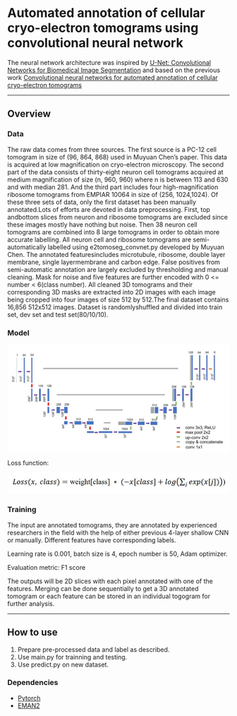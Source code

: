 # Automated annotation of cellular cryo-electron tomograms using convolutional neural network

The neural network architecture was inspired by [U-Net: Convolutional Networks for Biomedical Image Segmentation](http://lmb.informatik.uni-freiburg.de/people/ronneber/u-net/) and based on the previous work [Convolutional neural networks for automated annotation of cellular cryo-electron tomograms](https://www.nature.com/articles/nmeth.4405)

---

## Overview

### Data
The	 raw	 data	 comes	 from	 three	 sources.	 The	 first	 source	 is	 a PC-12	 cell	tomogram	in	size	of	(96,	864,	868)	used	in	Muyuan	Chen’s	paper. This	data	is	acquired	at	low	magnification	on	cryo-electron	microscopy.	The	second	part	of	the	data	consists	of thirty-eight	neuron	cell	tomograms	acquired	at	medium	magnification	of	size	(n,	960,	960)	where	n	is	between	113	and	630 and with	median	 281.	 And	 the	 third	 part	 includes	 four high-magnification	 ribosome	tomograms	 from	EMPIAR	10064	in	size	of	(256,	1024,1024). Of	 these	 three	sets	of	data,	only	the	first	dataset	has	been	manually	annotated.Lots	of	efforts	are	devoted	in	data	preprocessing.	First,	top	andbottom	slices	from	 neuron	 and	 ribosome	 tomograms	 are	 excluded	 since	 these	 images	mostly	have	nothing	but	noise.	Then	38	neuron	cell	tomograms	are	combined	into	8	large	tomograms	in	order	to	obtain more	accurate	labelling.	All	neuron	cell	 and	 ribosome	 tomograms	 are	 semi-automatically	 labelled using	e2tomoseg_convnet.py	 developed	 by	Muyuan	 Chen.	 The	 annotated	 featuresincludes	 microtubule,	 ribosome,	 double	 layer	 membrane,	 single	 layermembrane	and	carbon	edge.	False	positives	from	semi-automatic	annotation are	largely	excluded	by	thresholding	and	manual	cleaning.	Mask	for	noise	and	five	 features	 are	 further	 encoded	with	 0	 <=	 number	 <	 6(class	 number). All	cleaned	3D	tomograms	and	their	corresponding	3D	masks	are	extracted	into	2D	images	with	each	image	being	cropped	into	four	images	of	size	512	by	512.The	 final	 dataset	 contains	 16,856	 512x512	 images.	 Dataset	 is	 randomlyshuffled	and	divided	into	train	set,	dev	set	and	test	set(80/10/10).

### Model

![model.jpg](model.jpg)

Loss function:

![loss.jpg](loss.JPG)

### Training
The input are annotated tomograms, they are annotated by experienced researchers in the field with the help of either previous 4-layer shallow CNN or manually. Different features have corresponding labels.

Learning rate is 0.001, batch size is 4, epoch number is 50, Adam optimizer.

Evaluation metric: F1 score

The outputs will be 2D slices with each pixel annotated with one of the features. Merging can be done sequentially to get a 3D annotated tomogram or each feature can be stored in an individual togogram for further analysis.



---

## How to use
1. Prepare pre-processed data and label as described.
2. Use main.py for trainning and testing.
3. Use predict.py on new dataset.

### Dependencies

- [Pytorch](https://pytorch.org/)
- [EMAN2](https://blake.bcm.edu/emanwiki/EMAN2/Install)
 
